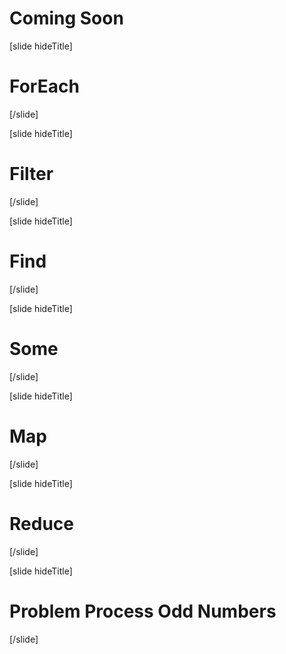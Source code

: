 
# Coming Soon
[slide hideTitle]
# ForEach
[/slide]


[slide hideTitle]
# Filter
[/slide]

[slide hideTitle]
# Find
[/slide]

[slide hideTitle]
# Some
[/slide]

[slide hideTitle]
# Map
[/slide]

[slide hideTitle]
# Reduce
[/slide]


[slide hideTitle]
# Problem Process Odd Numbers
[/slide]
